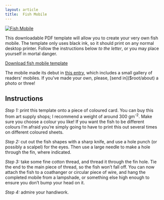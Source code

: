 ```yaml
---
layout: article
title:  Fish Mobile
---
```


<p><a title="Download the mobile"
   class="imagelink"
   href="$root/files/fish-mobile-template.pdf">
    <img class="imageright"
         alt="Fish Mobile"
         src="$root/images/projects/mobile.jpg">
</a></p>

This downloadable PDF template will allow you to create your very own fish
mobile. The template only uses black ink, so it should print on any normal
desktop printer. Follow the instructions below _to the letter_, or you may
place yourself in mortal danger.

<a class="download" href="$root/files/fish-mobile-template.pdf">
    Download fish mobile template
</a>

The mobile made its debut in [this entry]($root/2006/01/fish-mobile), which
includes a small gallery of readers' mobiles. If you've made your own, please,
[send in]($root/about) a photo or three!

Instructions
------------

_Step 1:_ print this template onto a piece of coloured card. You can buy this
from art supply shops; I recommend a weight of around 300 gm<sup>-2</sup>.
Make sure you choose a colour you like! If you want the fish to be different
colours I’m afraid you’re simply going to have to print this out several times
on different coloured sheets.

_Step 2:_ cut out the fish shapes with a sharp knife, and use a hole punch (or
possibly a scalpel) for the eyes. Then use a large needle to make a hole
through the fin, where indicated.

_Step 3:_ take some fine cotton thread, and thread it through the fin hole. Tie
the end to the main piece of thread, so the fish won’t fall off. You can now
attach the fish to a coathanger or circular piece of wire, and hang the
completed mobile from a lampshade, or something else high enough to ensure you
don’t bump your head on it.

_Step 4:_ admire your handiwork.
